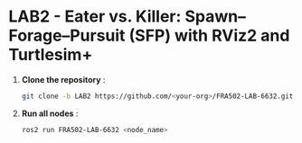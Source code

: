 # LAB2 - Eater vs. Killer: Spawn–Forage–Pursuit (SFP) with RViz2 and Turtlesim+

1. **Clone the repository** :
   ```bash
   git clone -b LAB2 https://github.com/<your-org>/FRA502-LAB-6632.git
    ```
2. **Run all nodes** :
   ```bash
   ros2 run FRA502-LAB-6632 <node_name>
   ```

